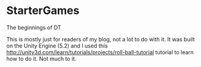 # StarterGames
The beginnings of DT

This is mostly just for readers of my blog, not a lot to do with it. It was built on the Unity Engine (5.2) and I used this http://unity3d.com/learn/tutorials/projects/roll-ball-tutorial tutorial to learn how to do it. Not much to it.
